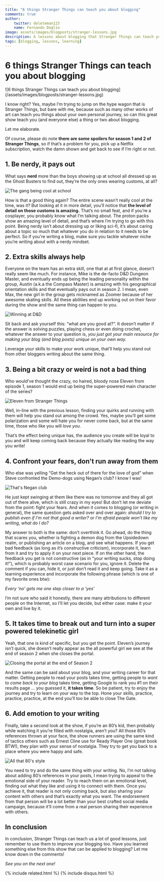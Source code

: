 ```yaml
---
title: "6 things Stranger Things can teach you about blogging"
comments: true
author:
    twitter: deleteman123
    name: Fernando Doglio
image: assets/images/blogposts/stranger-lessons.jpg
description: 6 lessons about blogging that Stranger Things can teach you, from being cool with being nerdy to fight off your fears, check them out here. 
tags: [blogging, lessons, learning]
---
```




# 6 things Stranger Things can teach you about blogging
<div class="post-header-img" markdown="1">
![6 things Stranger Things can teach you about blogging](/assets/images/blogposts/stranger-lessons.jpg)
</div>

I know right? Yes, maybe I’m trying to jump on the hype wagon that is Stranger Things, but bare with me, because such as many other works of art can teach you things about your own personal journey, so can this great show teach you (and everyone else) a thing or two about blogging.

Let me elaborate.

Of course, please do note **there are some spoilers for season 1 and 2 of Stranger Things**, so if that’s a problem for you, pick up a Netflix subscription, watch the damn shown and get back to see if I’m right or not.


## 1. Be nerdy, it pays out

What says **nerd** more than the boys showing up at school all dressed up as the Ghost Busters to find out, they’re the only ones wearing customs, at all?


![The gang being cool at school](/assets/images/blogposts/st-gb.jpg)


How is that a good thing again? The entire scene wasn’t really cool at the time, was it? But looking at it in more detail, you’ll notice that **the level of detail on those customs is amazing.** That’s no small feat, and if you’re a cosplayer, you probably know what I’m talking about. The proton packs show an amazing level of detail, and that’s where I’m trying to go with this point. Being nerdy isn’t about dressing up or liking sci-fi, it’s about caring about a topic so much that whatever you do in relation to it needs to be perfect.  So if you're writing a blog, make sure you tackle whatever niche you’re writing about with a nerdy mindset.


## 2. Extra skills always help

Everyone on the team has an extra skill, one that at at first glance, doesn’t really seem like much. For instance, Mike is the de-facto D&D Dungeon Master, and eventually ends up being the leading personality within the group, Austin (a.k.a the Compass Master) is amazing with his geographical orientation skills and that eventually pays out in season 2. I mean, even Max, the new girl in the group gets nicknamed as Zoomer because of her awesome skating skills. All these abilities end up working out on their favor during the show and the same thing can happen to you.


![Winning at D&D](/assets/images/blogposts/st-dd.jpg)


Sit back and ask yourself this: “what are you good at?”. It doesn’t matter if the answer is solving puzzles, playing chess or even doing crochet, whatever the answer to your question is, *you just got your main resource for making your blog (and blog posts) unique on your own way.*

Leverage your skills to make your work unique, that’ll help you stand out from other bloggers writing about the same thing.


## 3. Being a bit crazy or weird is not a bad thing

Who would’ve thought the crazy, no haired, bloody nose Eleven from episode 1, season 1 would end up being the super-powered main character of the series?

![Eleven from Stranger Things](/assets/images/blogposts/ss-11.jpg)


Well, in-line with the previous lesson, finding your quirks and running with them will help you stand out among the crowd. Yes, maybe you’ll get some polarization  and some will hate you for never come back, but at the same time, those who like you will *love you.* 

That’s the effect being unique has, the audience you create will be loyal to you and will keep coming back because they actually like reading the way you write!


## 4. Confront your fears, don't run away from them 

Who else was yelling “Get the heck out of there for the love of god” when Steve confronted the Demo-dogs using Negan’s club?
I know I was!


![That's Negan club](/assets/images/blogposts/st-fdd.png)


He just kept swinging at them like there was no tomorrow and they all got out of there alive, which is still crazy in my eyes! But don’t let me deviate from the point: fight your fears.
And when it comes to blogging (or writing in general), the same question gets asked over and over again: *should I try to publish even if I’m not that good a writer?* or *I’m afraid people won’t like my writing, what do I do?*

My answer to both is the same: don’t overthink it. Go ahead, do the thing that scares you, whether is fighting a demon dog from the Upsidedown realm, or publishing an article on a blog, and see what happens. If you get bad feedback (as long as it’s constructive criticism), incorporate it, learn from it and try to apply it on your next piece. 
If on the other hand, the feedback you get is not constructive (as in “your writing sucks, stop doing it!”), which is probably worst case scenario for you, ignore it. Delete the comment if you can, hide it, or just don’t read it and keep going. Take it as a learning experience and incorporate the following phrase (which is one of my favorite ones btw):

*Every ‘no’ gets me one step closer to a ‘yes’*

I’m not sure who said it honestly, there are many attributions to different people on the Internet, so I’ll let you decide, but either case: make it your own and live by it.


## 5. It takes time to break out and turn into a super powered telekinetic girl

Yeah, that one is kind of specific, but you get the point. Eleven’s journey isn’t quick, she doesn’t really appear as the all powerful girl we see at the end of season 2 when she closes the portal.


![Closing the portal at the end of Season 2](/assets/images/blogposts/ss-cp.jpg)


And the same can be said about your blog, and your writing career for that matter. Getting people to read your posts takes time, getting people to *want to come back to your blog* takes time, getting Google to rank you #1 on their results page … you guessed it, **it takes time**. So be patient, try to enjoy the journey and try to learn on your way to the top. Hone your skills, practice, practice, practice, at the end you’ll too be able to close The Gate.



## 6. Add emotion to your writing

Finally, take a second look at the show, if you’re an 80’s kid, then probably while watching it you’re filled with nostalgia, aren’t you? All those 80’s references thrown at your face, the show runners are using the same kind of tactics others such as Ernest Cline use for Ready Player One (great book BTW!), they plan with your sense of nostalgia. They try to get you back to a place where you were happy and safe. 


![All that 80's style](/assets/images/blogposts/st-80.jpg)


You need to try and do the same thing with your writing. No, I’m not talking about adding 80’s references in your posts, I mean trying to appeal to the emotional side of your reader. Try to reach them on an emotional level, finding out what they like and using it to connect with them. Once you achieve it, that reader is not only coming back, but also sharing your content with others and that’s exactly what you want. The endorsement from that person will be a lot better than your best crafted social media campaign, because it’ll come from a real person sharing their experience with others.


## In conclusion

In conclusion, Stranger Things can teach us a lot of good lessons, just remember to use them to improve your blogging too. 
Have you learned something else from this show that can be applied to blogging? Let me know down in the comments! 

*See you on the next one!*


<div class="sharethis-inline-share-buttons"></div>
                        
{% include related.html %}
{% include disqus.html %}
